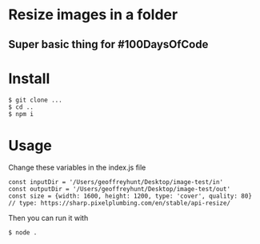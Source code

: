# Resize images in a folder
## Super basic thing for #100DaysOfCode

# Install
```
$ git clone ...
$ cd ..
$ npm i
```

# Usage
Change these variables in the index.js file
```
const inputDir = '/Users/geoffreyhunt/Desktop/image-test/in'
const outputDir = '/Users/geoffreyhunt/Desktop/image-test/out'
const size = {width: 1600, height: 1200, type: 'cover', quality: 80} // type: https://sharp.pixelplumbing.com/en/stable/api-resize/
```
Then you can run it with
```
$ node .
```
